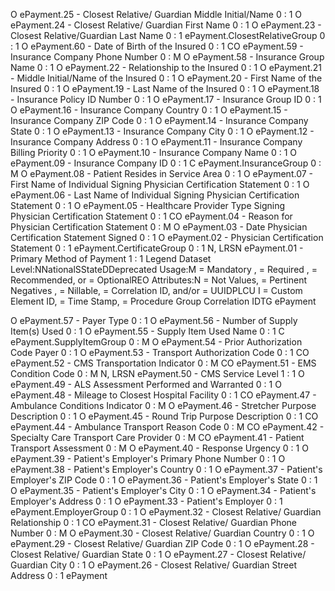 

O
ePayment.25 - Closest Relative/ Guardian Middle Initial/Name
0 : 1
O
ePayment.24 - Closest Relative/ Guardian First Name
0 : 1
O
ePayment.23 - Closest Relative/Guardian Last Name
0 : 1
ePayment.ClosestRelativeGroup
0 : 1
O
ePayment.60 - Date of Birth of the Insured
0 : 1
CO
ePayment.59 - Insurance Company Phone Number
0 : M
O
ePayment.58 - Insurance Group Name
0 : 1
O
ePayment.22 - Relationship to the Insured
0 : 1
O
ePayment.21 - Middle Initial/Name of the Insured
0 : 1
O
ePayment.20 - First Name of the Insured
0 : 1
O
ePayment.19 - Last Name of the Insured
0 : 1
O
ePayment.18 - Insurance Policy ID Number
0 : 1
O
ePayment.17 - Insurance Group ID
0 : 1
O
ePayment.16 - Insurance Company Country
0 : 1
O
ePayment.15 - Insurance Company ZIP Code
0 : 1
O
ePayment.14 - Insurance Company State
0 : 1
O
ePayment.13 - Insurance Company City
0 : 1
O
ePayment.12 - Insurance Company Address
0 : 1
O
ePayment.11 - Insurance Company Billing Priority
0 : 1
O
ePayment.10 - Insurance Company Name
0 : 1
O
ePayment.09 - Insurance Company ID
0 : 1
C
ePayment.InsuranceGroup
0 : M
O
ePayment.08 - Patient Resides in Service Area
0 : 1
O
ePayment.07 - First Name of Individual Signing Physician Certification Statement
0 : 1
O
ePayment.06 - Last Name of Individual Signing Physician Certification Statement
0 : 1
O
ePayment.05 - Healthcare Provider Type Signing Physician Certification Statement
0 : 1
CO
ePayment.04 - Reason for Physician Certification Statement
0 : M
O
ePayment.03 - Date Physician Certification Statement Signed
0 : 1
O
ePayment.02 - Physician Certification Statement
0 : 1
ePayment.CertificateGroup
0 : 1
N, LRSN
ePayment.01 - Primary Method of Payment
1 : 1
Legend
Dataset Level:NNationalSStateDDeprecated
Usage:M = Mandatory ,  = Required ,  = Recommended, or  = OptionalREO
Attributes:N = Not Values,  = Pertinent Negatives ,  = Nillable,  = Correlation ID, and/or  = UUIDPLCU
I = Custom Element ID,  = Time Stamp,  = Procedure Group Correlation IDTG
ePayment

O
ePayment.57 - Payer Type
0 : 1
O
ePayment.56 - Number of Supply Item(s) Used
0 : 1
O
ePayment.55 - Supply Item Used Name
0 : 1
C
ePayment.SupplyItemGroup
0 : M
O
ePayment.54 - Prior Authorization Code Payer
0 : 1
O
ePayment.53 - Transport Authorization Code
0 : 1
CO
ePayment.52 - CMS Transportation Indicator
0 : M
CO
ePayment.51 - EMS Condition Code
0 : M
N, LRSN
ePayment.50 - CMS Service Level
1 : 1
O
ePayment.49 - ALS Assessment Performed and Warranted
0 : 1
O
ePayment.48 - Mileage to Closest Hospital Facility
0 : 1
CO
ePayment.47 - Ambulance Conditions Indicator
0 : M
O
ePayment.46 - Stretcher Purpose Description
0 : 1
O
ePayment.45 - Round Trip Purpose Description
0 : 1
CO
ePayment.44 - Ambulance Transport Reason Code
0 : M
CO
ePayment.42 - Specialty Care Transport Care Provider
0 : M
CO
ePayment.41 - Patient Transport Assessment
0 : M
O
ePayment.40 - Response Urgency
0 : 1
O
ePayment.39 - Patient's Employer's Primary Phone Number
0 : 1
O
ePayment.38 - Patient's Employer's Country
0 : 1
O
ePayment.37 - Patient's Employer's ZIP Code
0 : 1
O
ePayment.36 - Patient's Employer's State
0 : 1
O
ePayment.35 - Patient's Employer's City
0 : 1
O
ePayment.34 - Patient's Employer's Address
0 : 1
O
ePayment.33 - Patient's Employer
0 : 1
ePayment.EmployerGroup
0 : 1
O
ePayment.32 - Closest Relative/ Guardian Relationship
0 : 1
CO
ePayment.31 - Closest Relative/ Guardian Phone Number
0 : M
O
ePayment.30 - Closest Relative/ Guardian Country
0 : 1
O
ePayment.29 - Closest Relative/ Guardian ZIP Code
0 : 1
O
ePayment.28 - Closest Relative/ Guardian State
0 : 1
O
ePayment.27 - Closest Relative/ Guardian City
0 : 1
O
ePayment.26 - Closest Relative/ Guardian Street Address
0 : 1
ePayment
